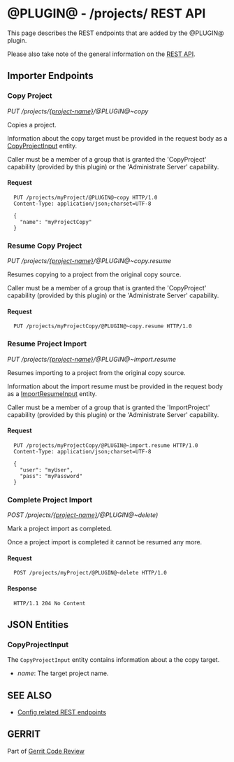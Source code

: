 @PLUGIN@ - /projects/ REST API
==============================

This page describes the REST endpoints that are added by the @PLUGIN@
plugin.

Please also take note of the general information on the
[REST API](../../../Documentation/rest-api.html).

<a id="importer-endpoints"> Importer Endpoints
----------------------------------------------

### <a id="copy-project"> Copy Project
_PUT /projects/[\{project-name\}](../../../Documentation/rest-api-projects.html#project-name)/@PLUGIN@~copy_

Copies a project.

Information about the copy target must be provided in the request body
as a [CopyProjectInput](#copy-project-input) entity.

Caller must be a member of a group that is granted the 'CopyProject'
capability (provided by this plugin) or the 'Administrate Server'
capability.

#### Request

```
  PUT /projects/myProject/@PLUGIN@~copy HTTP/1.0
  Content-Type: application/json;charset=UTF-8

  {
    "name": "myProjectCopy"
  }
```

### <a id="resume-copy-project"> Resume Copy Project
_PUT /projects/[\{project-name\}](../../../Documentation/rest-api-projects.html#project-name)/@PLUGIN@~copy.resume_

Resumes copying to a project from the original copy source.

Caller must be a member of a group that is granted the 'CopyProject'
capability (provided by this plugin) or the 'Administrate Server'
capability.

#### Request

```
  PUT /projects/myProjectCopy/@PLUGIN@~copy.resume HTTP/1.0
```

### <a id="resume-project-import"> Resume Project Import
_PUT /projects/[\{project-name\}](../../../Documentation/rest-api-projects.html#project-name)/@PLUGIN@~import.resume_

Resumes importing to a project from the original copy source.

Information about the import resume must be provided in the request
body as a [ImportResumeInput](rest-api-config.html#import-resume-input)
entity.

Caller must be a member of a group that is granted the 'ImportProject'
capability (provided by this plugin) or the 'Administrate Server'
capability.

#### Request

```
  PUT /projects/myProjectCopy/@PLUGIN@~import.resume HTTP/1.0
  Content-Type: application/json;charset=UTF-8

  {
    "user": "myUser",
    "pass": "myPassword"
  }
```

### <a id="complete-project-import"> Complete Project Import
_POST /projects/[\{project-name\}](../../../Documentation/rest-api-projects.html#project-name)/@PLUGIN@~delete)_

Mark a project import as completed.

Once a project import is completed it cannot be resumed any more.

#### Request

```
  POST /projects/myProject/@PLUGIN@~delete HTTP/1.0
```

#### Response

```
  HTTP/1.1 204 No Content
```


<a id="json-entities">JSON Entities
-----------------------------------

### <a id="copy-project-input"></a>CopyProjectInput

The `CopyProjectInput` entity contains information about a the copy
target.

* _name_: The target project name.


SEE ALSO
--------

* [Config related REST endpoints](../../../Documentation/rest-api-projects.html)

GERRIT
------
Part of [Gerrit Code Review](../../../Documentation/index.html)
